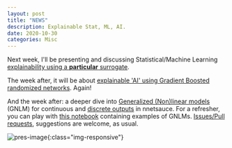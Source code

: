 ```yaml
---
layout: post
title: "NEWS"
description: Explainable Stat, ML, AI.
date: 2020-10-30
categories: Misc
---
```



Next week, I'll be presenting and discussing Statistical/Machine Learning [explainability using a **particular** surrogate](https://christophm.github.io/interpretable-ml-book/global.html).   


The week after, it will be about [explainable 'AI' using Gradient Boosted randomized networks](https://thierrymoudiki.github.io/blog/index.html#LSBoost). Again! 


And the week after: a deeper dive into [Generalized (Non)linear models](https://techtonique.github.io/nnetsauce/documentation/regressors/#glmregressor) (GNLM) for continuous and [discrete outputs](https://techtonique.github.io/nnetsauce/documentation/classifiers/#glmclassifier) in nnetsauce. For a refresher, you can play with [this notebook](https://github.com/Techtonique/nnetsauce/blob/master/nnetsauce/demo/thierrymoudiki_040920_examples.ipynb) containing examples of GNLMs. [Issues/Pull requests](https://thierrymoudiki.github.io/blog/2020/02/14/misc/git-github), suggestions are welcome, as usual. 

![pres-image]({{base}}/images/2020-10-30/2020-10-30-image1.png){:class="img-responsive"}
